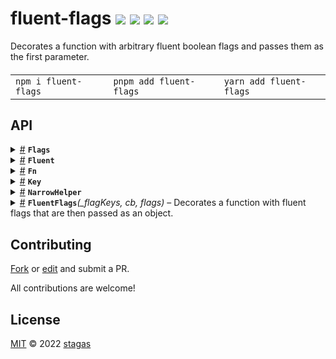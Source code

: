<h1>
fluent-flags <a href="https://npmjs.org/package/fluent-flags"><img src="https://img.shields.io/badge/npm-v3.1.0-F00.svg?colorA=000"/></a> <a href="src"><img src="https://img.shields.io/badge/loc-30-FFF.svg?colorA=000"/></a> <a href="https://cdn.jsdelivr.net/npm/fluent-flags@3.1.0/dist/fluent-flags.min.js"><img src="https://img.shields.io/badge/brotli-151b-333.svg?colorA=000"/></a> <a href="LICENSE"><img src="https://img.shields.io/badge/license-MIT-F0B.svg?colorA=000"/></a>
</h1>

<p></p>

Decorates a function with arbitrary fluent boolean flags and passes them as the first parameter.

<h4>
<table><tr><td title="Triple click to select and copy paste">
<code>npm i fluent-flags </code>
</td><td title="Triple click to select and copy paste">
<code>pnpm add fluent-flags </code>
</td><td title="Triple click to select and copy paste">
<code>yarn add fluent-flags</code>
</td></tr></table>
</h4>

## API

<p>  <details id="Flags$11" title="TypeAlias" ><summary><span><a href="#Flags$11">#</a></span>  <code><strong>Flags</strong></code>    </summary>  <a href="src/index.ts#L6">src/index.ts#L6</a>  <ul><p>[K   in   <a href="#T$12">T</a> extends <span>ReadonlyArray</span>&lt;inferred&gt; ? <span>U</span> : never  ]:  boolean</p>        </ul></details><details id="Fluent$8" title="TypeAlias" ><summary><span><a href="#Fluent$8">#</a></span>  <code><strong>Fluent</strong></code>    </summary>  <a href="src/index.ts#L3">src/index.ts#L3</a>  <ul><p><a href="#C$9">C</a> &amp; [K   in   keyof     <a href="#T$10">T</a>  ]:  <a href="#Fluent$8">Fluent</a>&lt;<a href="#C$9">C</a>, <a href="#T$10">T</a>&gt;</p>        </ul></details><details id="Fn$2" title="TypeAlias" ><summary><span><a href="#Fn$2">#</a></span>  <code><strong>Fn</strong></code>    </summary>  <a href="src/index.ts#L2">src/index.ts#L2</a>  <ul><p><details id="__type$3" title="Function" ><summary><span><a href="#__type$3">#</a></span>  <em>(args)</em>    </summary>    <ul>    <p>    <details id="args$5" title="Parameter" ><summary><span><a href="#args$5">#</a></span>  <code><strong>args</strong></code>    </summary>    <ul><p><a href="#T$6">T</a></p>        </ul></details>  <p><strong></strong><em>(args)</em>  &nbsp;=&gt;  <ul><a href="#R$7">R</a></ul></p></p>    </ul></details></p>        </ul></details><details id="Key$1" title="TypeAlias" ><summary><span><a href="#Key$1">#</a></span>  <code><strong>Key</strong></code>    </summary>  <a href="src/index.ts#L1">src/index.ts#L1</a>  <ul><p>string</p>        </ul></details><details id="NarrowHelper$13" title="TypeAlias" ><summary><span><a href="#NarrowHelper$13">#</a></span>  <code><strong>NarrowHelper</strong></code>    </summary>  <a href="src/index.ts#L11">src/index.ts#L11</a>  <ul><p><a href="#T$17">T</a> extends readonly     tuple ? readonly     tuple : never | <a href="#T$17">T</a> extends string | number | bigint | boolean ? <a href="#T$17">T</a> : never | [K   in   keyof     <a href="#T$17">T</a>  ]:  <a href="#T$17">T</a>  [<span>K</span>] extends <details id="__type$14" title="Function" ><summary><span><a href="#__type$14">#</a></span>  <em>(args)</em>    </summary>    <ul>    <p>    <details id="args$16" title="Parameter" ><summary><span><a href="#args$16">#</a></span>  <code><strong>args</strong></code>    </summary>    <ul><p>any  []</p>        </ul></details>  <p><strong></strong><em>(args)</em>  &nbsp;=&gt;  <ul>unknown</ul></p></p>    </ul></details> ? <a href="#T$17">T</a>  [<span>K</span>] : <a href="#NarrowHelper$13">NarrowHelper</a>&lt;<a href="#T$17">T</a>  [<span>K</span>]&gt;</p>        </ul></details><details id="FluentFlags$18" title="Function" ><summary><span><a href="#FluentFlags$18">#</a></span>  <code><strong>FluentFlags</strong></code><em>(_flagKeys, cb, flags)</em>     &ndash; Decorates a function with fluent flags that are then passed as an object.</summary>  <a href="src/index.ts#L27">src/index.ts#L27</a>  <ul>    <p>  <p>

```ts
const cb = FluentFlags(
  ['foo', 'bar'],
  flags => (arg: string) => [flags.foo, flags.bar, arg]
)
expect(cb()).toMatchObject([void 0, void 0, void 0])
expect(cb('hello')).toMatchObject([void 0, void 0, 'hello'])
expect(cb.bar('hello')).toMatchObject([void 0, true, 'hello'])
expect(cb.foo.bar('hello')).toMatchObject([true, true, 'hello'])
```

</p>
  <details id="_flagKeys$23" title="Parameter" ><summary><span><a href="#_flagKeys$23">#</a></span>  <code><strong>_flagKeys</strong></code>    </summary>    <ul><p><a href="#NarrowHelper$13">NarrowHelper</a>&lt;<a href="#K$20">K</a>&gt;</p>        </ul></details><details id="cb$24" title="Function" ><summary><span><a href="#cb$24">#</a></span>  <code><strong>cb</strong></code><em>(flags)</em>    </summary>    <ul>    <p>    <details id="flags$27" title="Parameter" ><summary><span><a href="#flags$27">#</a></span>  <code><strong>flags</strong></code>    </summary>    <ul><p><a href="#T$22">T</a></p>        </ul></details>  <p><strong>cb</strong><em>(flags)</em>  &nbsp;=&gt;  <ul><a href="#C$21">C</a></ul></p></p>    </ul></details><details id="flags$28" title="Parameter" ><summary><span><a href="#flags$28">#</a></span>  <code><strong>flags</strong></code>  <span><span>&nbsp;=&nbsp;</span>  <code>{}</code></span>  </summary>    <ul><p>any</p>        </ul></details>  <p><strong>FluentFlags</strong>&lt;<span>K</span>, <span>C</span><span>&nbsp;extends&nbsp;</span>     <a href="#Fn$2">Fn</a>&lt;any, any&gt;, <span>T</span>&gt;<em>(_flagKeys, cb, flags)</em>  &nbsp;=&gt;  <ul><a href="#Fluent$8">Fluent</a>&lt;<a href="#C$21">C</a>, <span>Required</span>&lt;<a href="#T$22">T</a>&gt;&gt;</ul></p></p>    </ul></details></p>

## Contributing

[Fork](https://github.com/stagas/fluent-flags/fork) or [edit](https://github.dev/stagas/fluent-flags) and submit a PR.

All contributions are welcome!

## License

<a href="LICENSE">MIT</a> &copy; 2022 [stagas](https://github.com/stagas)
